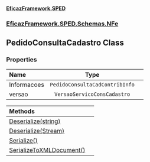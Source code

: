 #### [EficazFramework.SPED](EficazFrameworkSPED.md 'EficazFramework SPED')
### [EficazFramework.SPED.Schemas.NFe](EficazFramework.SPED.Schemas.NFe.md 'EficazFramework.SPED.Schemas.NFe')

## PedidoConsultaCadastro Class
### Properties

| Name | Type | |
| :--- | :---: | :--- |
| Informacoes | `PedidoConsultaCadContribInfo` |  |
| versao | `VersaoServicoConsCadastro` |  |

| Methods | |
| :--- | :--- |
| [Deserialize(string)](EficazFramework.SPED.Schemas.NFe/PedidoConsultaCadastro/Deserialize(string).md 'EficazFramework.SPED.Schemas.NFe.PedidoConsultaCadastro.Deserialize(string)') | |
| [Deserialize(Stream)](EficazFramework.SPED.Schemas.NFe/PedidoConsultaCadastro/Deserialize(Stream).md 'EficazFramework.SPED.Schemas.NFe.PedidoConsultaCadastro.Deserialize(System.IO.Stream)') | |
| [Serialize()](EficazFramework.SPED.Schemas.NFe/PedidoConsultaCadastro/Serialize().md 'EficazFramework.SPED.Schemas.NFe.PedidoConsultaCadastro.Serialize()') | |
| [SerializeToXMLDocument()](EficazFramework.SPED.Schemas.NFe/PedidoConsultaCadastro/SerializeToXMLDocument().md 'EficazFramework.SPED.Schemas.NFe.PedidoConsultaCadastro.SerializeToXMLDocument()') | |
